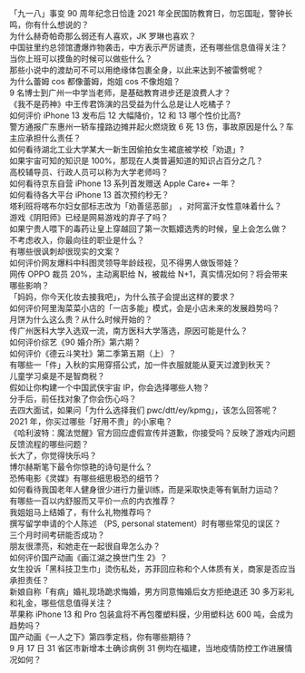 「九一八」事变 90 周年纪念日恰逢 2021 年全民国防教育日，勿忘国耻，警钟长鸣，你有什么想说的？  
为什么赫奇帕奇那么弱还有人喜欢，JK 罗琳也喜欢？  
中国驻里约总领馆遭爆炸物袭击，中方表示严厉谴责，还有哪些信息值得关注？  
当你上班可以摸鱼的时候可以做些什么？  
那些小说中的渡劫可不可以用绝缘体包裹全身，以此来达到不被雷劈呢？  
为什么蕾姆 cos 都像蕾姆，炮姐 cos 不像炮姐？  
9 名博士到广州一中学当老师，是基础教育进步还是浪费人才？  
《我不是药神》中王传君饰演的吕受益为什么总是让人吃橘子？  
如何评价 iPhone 13 发布后 12 大幅降价，12 和 13 哪个性价比高?  
警方通报广东惠州一轿车撞路边摊并起火燃烧致 6 死 13 伤，事故原因是什么？车主应承担什么责任？  
如何看待湖北工业大学某大一新生因偷拍女生裙底被学校「劝退」?  
如果宇宙可知的知识是 100%，那现在人类普遍知道的知识占百分之几？  
高校辅导员、行政人员可以称为大学老师吗？  
如何看待京东自营 iPhone 13 系列首发赠送 Apple Care+ 一年？  
如何看待各大平台 iPhone 13 首次预约秒无？  
塔利班将喀布尔妇女部标志改为「劝善惩恶部」 ，对阿富汗女性意味着什么？  
游戏《阴阳师》已经是网易游戏的弃子了吗？  
如果宁贵人喂下的毒药让皇上穿越回了第一次甄嬛选秀的时候，皇上会怎么做？  
不考虑收入，你最向往的职业是什么？  
有哪些很讽刺却很现实的文案？  
如何评价网友爆料中科图灵领导年龄歧视，见不得男人做饭带娃？  
网传 OPPO 裁员 20%，主动离职给 N，被裁给 N+1，真实情况如何？将会带来哪些影响？  
「妈妈，你今天化妆去接我吧」，为什么孩子会提出这样的要求？  
如何评价阿里淘菜菜小店的「一店多能」模式，会是小店未来的发展趋势吗？  
月饼为什么这么贵？从什么时候开始的？  
传广州医科大学入选双一流，南方医科大学落选，原因可能是什么？  
如何评价综艺《90 婚介所》第六期？  
如何评价《德云斗笑社》第二季第五期（上）？  
有哪些一「件」入秋的实用穿搭公式，加一件衣服就能从夏天过渡到秋天？  
儿童学习桌是不是智商税？  
假如让你构建一个中国武侠宇宙 IP，你会选择哪些人物？  
分手后，前任找对象了你会伤心吗？  
去四大面试，如果问「为什么选择我们 pwc/dtt/ey/kpmg」，该怎么回答呢？  
2021 年，你买过哪些「好用不贵」的小家电？  
《哈利波特：魔法觉醒》官方回应虚假宣传并道歉，你接受吗？反映了游戏内问题反馈流程的哪些问题？  
长大了，你觉得快乐吗？  
博尔赫斯笔下最令你惊艳的诗句是什么？  
恐怖电影《灵媒》有哪些细思极恐的细节？  
如何看待我国老年人健身很少进行力量训练，而是采取快走等有氧耐力运动？  
有哪些一百以内舒服而又平价一点的内衣推荐？  
我姐姐马上结婚了，有什么礼物推荐吗？  
撰写留学申请的个人陈述 （PS, personal statement）时有哪些常见的误区？  
三个月时间考研能否成功？  
朋友很漂亮，和她走在一起很自卑怎么办？  
如何评价国产动画《画江湖之换世门生 2》？  
女生投诉「黑科技卫生巾」烫伤私处，苏菲回应称和个人体质有关，商家是否应当承担责任？  
新娘自称「有病」婚礼现场跪求悔婚，男方同意悔婚后女方拒绝退还 30 多万彩礼和礼金，哪些信息值得关注？  
苹果称 iPhone 13 和 Pro 包装盒将不再包覆塑料膜，少用塑料达 600 吨，会成为趋势吗？  
国产动画《一人之下》第四季定档，你有哪些期待？  
9 月 17 日 31 省区市新增本土确诊病例 31 例均在福建，当地疫情防控工作进展情况如何？  
